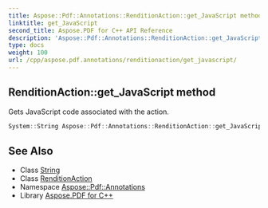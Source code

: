 ```yaml
---
title: Aspose::Pdf::Annotations::RenditionAction::get_JavaScript method
linktitle: get_JavaScript
second_title: Aspose.PDF for C++ API Reference
description: 'Aspose::Pdf::Annotations::RenditionAction::get_JavaScript method. Gets JavaScript code associated with the action in C++.'
type: docs
weight: 100
url: /cpp/aspose.pdf.annotations/renditionaction/get_javascript/
---
```

## RenditionAction::get_JavaScript method


Gets JavaScript code associated with the action.

```cpp
System::String Aspose::Pdf::Annotations::RenditionAction::get_JavaScript()
```

## See Also

* Class [String](../../../system/string/)
* Class [RenditionAction](../)
* Namespace [Aspose::Pdf::Annotations](../../)
* Library [Aspose.PDF for C++](../../../)
